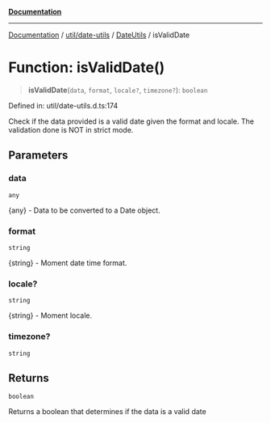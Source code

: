 [**Documentation**](../../../../../index.md)

***

[Documentation](../../../../../index.md) / [util/date-utils](../../../index.md) / [DateUtils](../index.md) / isValidDate

# Function: isValidDate()

> **isValidDate**(`data`, `format`, `locale?`, `timezone?`): `boolean`

Defined in: util/date-utils.d.ts:174

Check if the data provided is a valid date given the format and locale.
The validation done is NOT in strict mode.

## Parameters

### data

`any`

{any} - Data to be converted to a Date object.

### format

`string`

{string} - Moment date time format.

### locale?

`string`

{string} - Moment locale.

### timezone?

`string`

## Returns

`boolean`

Returns a boolean that determines if the data is a valid date
